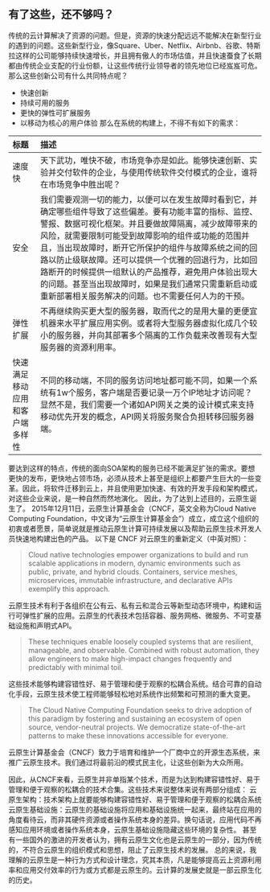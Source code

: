 ## 有了这些，还不够吗？

传统的云计算解决了资源的问题。但是，资源的快速分配远远不能解决在新型行业的遇到的问题。这些新型行业，像Square、Uber、Netflix、Airbnb、谷歌、特斯拉这样的公司能够持续快速增长，并且拥有傲人的市场估值，并且快速蚕食了长期都由传统企业支配的行业份额，让这些传统行业领导者的领先地位已经岌岌可危。那么这些创新公司有什么共同特点呢？
* 快速创新
* 持续可用的服务
* 更快的弹性可扩展服务
* 以移动为核心的用户体验
  那么在系统的构建上，不得不有如下的需求：
  
| 标题 | 描述 | 
|:---|:---|      
| 速度快 | 天下武功，唯快不破，市场竞争亦是如此。能够快速创新、实验并交付软件的企业，与使用传统软件交付模式的企业，谁将在市场竞争中胜出呢？ |
| 安全 |  我们需要观测一切的能力，以便可以在发生故障时看到它，并确定哪些组件导致了这些偏差。要有功能丰富的指标、监控、警报、数据可视化框架。并且要做故障隔离，减少故障带来的风险，就需要限制可能受到故障影响的组件或功能的范围并且，当出现故障时，断开它所保护的组件与故障系统之间的回路以防止级联故障。还可以提供一个优雅的回退行为，比如回路断开的时候提供一组默认的产品推荐，避免用户体验出现大的问题。甚至当出现故障时，如果是我们通常只需重新启动或重新部署相关服务解决的问题。也不需要任何人为的干预。|
| 弹性扩展 | 不再继续购买更大型的服务器，取而代之的是用大量的更便宜机器来水平扩展应用实例。或者将大型服务器虚拟化成几个较小的服务器，并向其部署多个隔离的工作负载来改善现有大型服务器的资源利用率。 |
| 快速满足移动应用和客户端多样性 |不同的移动端，不同的服务访问地址都可能不同，如果一个系统有1w个服务，客户端是否要记录一万个IP地址才访问呢？显然不是，我们需要一个诸如API网关之类的设计模式来支持移动优先开发的概念，API网关将服务聚合负担转移回服务器端。|

要达到这样的特点，传统的面向SOA架构的服务已经不能满足扩张的需求。要想更快的发布，更快地占领市场，必须从技术上甚至是组织上都要产生巨大的一些变革。因此，将软件迁移到云上，并且使用更加快速、有效的开发手段和架构模式，对这些企业来说，是一种自然而然地演化。
因此，为了达到上述目的，云原生诞生了。
2015年12月11日，云原生计算基金会（CNCF，英文全称为Cloud Native Computing Foundation，中文译为“云原生计算基金会”）成立，成立这个组织的初衷或者愿景，简单说就是推动云原生计算可持续发展以及帮助云原生技术开发人员快速地构建出色的产品。
以下是 CNCF 对云原生的重新定义（中英对照）：
>Cloud native technologies empower organizations to build and run scalable applications in modern, dynamic environments such as public, private, and hybrid clouds. Containers, service meshes, microservices, immutable infrastructure, and declarative APIs exemplify this approach.

云原生技术有利于各组织在公有云、私有云和混合云等新型动态环境中，构建和运行可弹性扩展的应用。云原生的代表技术包括容器、服务网格、微服务、不可变基础设施和声明式API。
>These techniques enable loosely coupled systems that are resilient, manageable, and observable. Combined with robust automation, they allow engineers to make high-impact changes frequently and predictably with minimal toil.

这些技术能够构建容错性好、易于管理和便于观察的松耦合系统。结合可靠的自动化手段，云原生技术使工程师能够轻松地对系统作出频繁和可预测的重大变更。

>The Cloud Native Computing Foundation seeks to drive adoption of this paradigm by fostering and sustaining an ecosystem of open source, vendor-neutral projects. We democratize state-of-the-art patterns to make these innovations accessible for everyone.

云原生计算基金会（CNCF）致力于培育和维护一个厂商中立的开源生态系统，来推广云原生技术。我们通过将最前沿的模式民主化，让这些创新为大众所用。

因此，从CNCF来看，云原生并非单指某个技术，而是为达到构建容错性好、易于管理和便于观察的松耦合的技术合集。这些技术来说整体来说有两部分组成：
云原生架构：技术架构上就要能够构建容错性好、易于管理和便于观察的松耦合系统
云原生基础设施：云原生的基础设施将应用和基础设施统一起来，最终站在应用的角度看待云，而非其硬件资源或者操作系统本身的差异。换句话说，应用代码不再感知应用环境或者操作系统本身，云原生基础设施隐藏这些环境的复杂性。
甚至有一些国外的激进的开发者认为，拥有云原生文化也是云原生的一部分，因为传统的，不符合云原生的组织模式和思想，阻止了云原生技术的发展。
总的来说，我理解的云原生是一种行为方式和设计理念，究其本质，凡是能够提高云上资源利用率和应用交付效率的行为或方式都是云原生的。云计算的发展史就是一部云原生化的历史。

